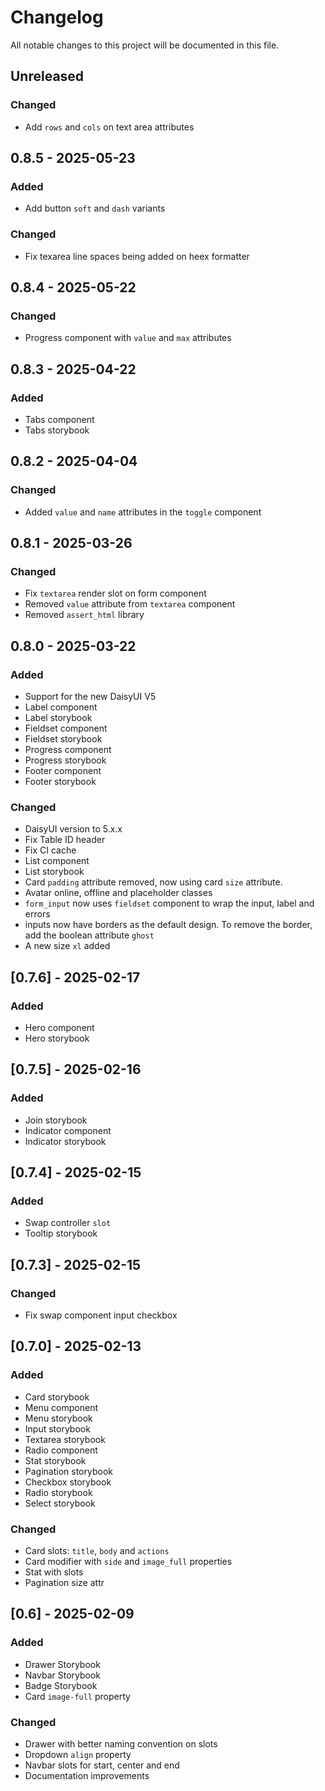 # Changelog

All notable changes to this project will be documented in this file.

## Unreleased

### Changed

- Add `rows` and `cols` on text area attributes

## 0.8.5 - 2025-05-23

### Added

- Add button `soft` and `dash` variants

### Changed

- Fix texarea line spaces being added on heex formatter

## 0.8.4 - 2025-05-22

### Changed

- Progress component with `value` and `max` attributes

## 0.8.3 - 2025-04-22

### Added

- Tabs component
- Tabs storybook

## 0.8.2 - 2025-04-04

### Changed

- Added `value` and `name` attributes in the `toggle` component

## 0.8.1 - 2025-03-26

### Changed

- Fix `textarea` render slot on form component
- Removed `value` attribute from `textarea` component
- Removed `assert_html` library

## 0.8.0 - 2025-03-22

### Added

- Support for the new DaisyUI V5
- Label component
- Label storybook
- Fieldset component
- Fieldset storybook
- Progress component
- Progress storybook
- Footer component
- Footer storybook

### Changed

- DaisyUI version to 5.x.x
- Fix Table ID header
- Fix CI cache
- List component
- List storybook
- Card `padding` attribute removed, now using card `size` attribute.
- Avatar online, offline and placeholder classes
- `form_input` now uses `fieldset` component to wrap the input, label and errors
- inputs now have borders as the default design. To remove the border, add the boolean attribute `ghost`
- A new size `xl` added

## [0.7.6] - 2025-02-17

### Added

- Hero component
- Hero storybook

## [0.7.5] - 2025-02-16

### Added

- Join storybook
- Indicator component
- Indicator storybook

## [0.7.4] - 2025-02-15

### Added

- Swap controller `slot`
- Tooltip storybook

## [0.7.3] - 2025-02-15

### Changed

- Fix swap component input checkbox

## [0.7.0] - 2025-02-13

### Added

- Card storybook
- Menu component
- Menu storybook
- Input storybook
- Textarea storybook
- Radio component
- Stat storybook
- Pagination storybook
- Checkbox storybook
- Radio storybook
- Select storybook

### Changed

- Card slots: `title`, `body` and `actions`
- Card modifier with `side` and `image_full` properties
- Stat with slots
- Pagination size attr

## [0.6] - 2025-02-09

### Added

- Drawer Storybook
- Navbar Storybook
- Badge Storybook
- Card `image-full` property

### Changed

- Drawer with better naming convention on slots
- Dropdown `align` property
- Navbar slots for start, center and end
- Documentation improvements
